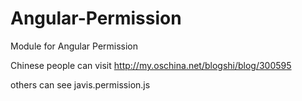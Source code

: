 Angular-Permission
==================

Module for Angular Permission

Chinese people can visit http://my.oschina.net/blogshi/blog/300595

others can see javis.permission.js
